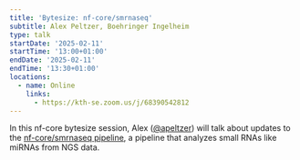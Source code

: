 ```yaml
---
title: 'Bytesize: nf-core/smrnaseq'
subtitle: Alex Peltzer, Boehringer Ingelheim
type: talk
startDate: '2025-02-11'
startTime: '13:00+01:00'
endDate: '2025-02-11'
endTime: '13:30+01:00'
locations:
  - name: Online
    links:
      - https://kth-se.zoom.us/j/68390542812
---
```


In this nf-core bytesize session, Alex ([@apeltzer](https://github.com/apeltzer)) will talk about updates to the [nf-core/smrnaseq pipeline](https://nf-co.re/smrnaseq/), a pipeline that analyzes small RNAs like miRNAs from NGS data.
